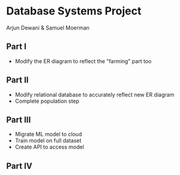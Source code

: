 # Database Systems Project
Arjun Dewani & Samuel Moerman

## Part I
- Modify the ER diagram to reflect the "farming" part too

## Part II
- Modify relational database to accurately reflect new ER diagram
- Complete population step

## Part III
- Migrate ML model to cloud
- Train model on full dataset
- Create API to access model

## Part IV